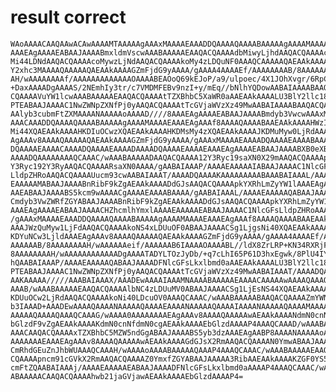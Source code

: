 # result correct

    WAoAAAACAAQAAwACAwAAAAMTAAAAAgAAAxMAAAAEAAADDQAAAAQAAAABAAAAAgAAAAMAAAAE
    AAAEAgAAAAEABAAJAAAABmxldmVscwAAABAAAAAEAAQACQAAAAdbMiwyLjhdAAQACQAAAAco
    Mi44LDNdAAQACQAAAAcoMywzLjNdAAQACQAAAAkoMy4zLDQuNF0AAAQCAAAAAQAEAAkAAAAF
    Y2xhc3MAAAAQAAAAAQAEAAkAAAAGZmFjdG9yAAAA/gAAAA4AAAAEf/AAAAAAAAB/8AAAAAAA
    AH/wAAAAAAAAf/AAAAAAAAAAAAAOAAAABEAOoQ69kEJoP/a9/ulpoec/4X1JOhXvgr/6RpCW
    +DaxAAAADgAAAAS/2NEmhIy3tr/c7VMDMFEBv9nzI+y/mEq//bNlhYQDowAABAIAAAABAAQA
    CQAAAAVuYW1lcwAAABAAAAAEAAQACQAAAAtTZXBhbC5XaWR0aAAEAAkAAAALU3BlY2llc18+
    PTEABAAJAAAAC1NwZWNpZXNfPj0yAAQACQAAAAtTcGVjaWVzXz49MwAABAIAAAABAAQACQAA
    AAlyb3cubmFtZXMAAAANAAAAAoAAAAD////8AAAEAgAAAAEABAAJAAAABmdyb3VwcwAAAxMA
    AAACAAADDQAAAAQAAAABAAAAAgAAAAMAAAAEAAAEAgAAAf8AAAAQAAAABAAEAAkAAAAHWzIs
    Mi44XQAEAAkAAAAHKDIuOCwzXQAEAAkAAAAHKDMsMy4zXQAEAAkAAAAJKDMuMyw0LjRdAAAE
    AgAAAv8AAAAQAAAAAQAEAAkAAAAGZmFjdG9yAAAA/gAAAxMAAAAEAAAADQAAAAEAAAABAAAA
    DQAAAAEAAAACAAAADQAAAAEAAAADAAAADQAAAAEAAAAEAAAEAgAAAAEABAAJAAAABXB0eXBl
    AAAADQAAAAAAAAQCAAAC/wAAABAAAAADAAQACQAAAA12Y3Ryc19saXN0X29mAAQACQAAAAp2
    Y3Ryc192Y3RyAAQACQAAAARsaXN0AAAA/gAABAIAAAP/AAAAEAAAAAIABAAJAAAAC1NlcGFs
    LldpZHRoAAQACQAAAAUucm93cwAABAIAAAT/AAAADQAAAAKAAAAAAAAABAAABAIAAAL/AAAA
    EAAAAAMABAAJAAAABnRibF9kZgAEAAkAAAADdGJsAAQACQAAAApkYXRhLmZyYW1lAAAEAgAA
    AAEABAAJAAAABS5kcm9wAAAACgAAAAEAAAABAAAA/gAABAIAAAL/AAAAEAAAAAQABAAJAAAA
    Cmdyb3VwZWRfZGYABAAJAAAABnRibF9kZgAEAAkAAAADdGJsAAQACQAAAApkYXRhLmZyYW1l
    AAAEAgAAAAEABAAJAAAACHZhcmlhYmxlAAAAEAAAAAEABAAJAAAAC1NlcGFsLldpZHRoAAAA
    /gAAAxMAAAAEAAADDQAAAAQAAAABAAAAAgAAAAMAAAAEAAAEAgAAAf8AAAAQAAAABAAEAAkA
    AAAJWzQuMyw1LjFdAAQACQAAAAkoNS4xLDUuOF0ABAAJAAAACSg1LjgsNi40XQAEAAkAAAAJ
    KDYuNCw3LjldAAAEAgAAAv8AAAAQAAAAAQAEAAkAAAAGZmFjdG9yAAAA/gAAAA4AAAAEf/AA
    AAAAAAB/8AAAAAAAAH/wAAAAAAeif/AAAAAAB6IAAAAOAAAABL//ldX8ZrLRP+KN34RXRjF/
    8AAAAAAAAH/wAAAAAAAAAAAADgAAAATADYLTOzJyDb/+q7cLhI65P61D3hxEgwk/8PlU4IYv
    hQAABAIAAAP/AAAAEAAAAAQABAAJAAAADFNlcGFsLkxlbmd0aAAEAAkAAAALU3BlY2llc18+
    PTEABAAJAAAAC1NwZWNpZXNfPj0yAAQACQAAAAtTcGVjaWVzXz49MwAABAIAAAT/AAAADQAA
    AAKAAAAA/////AAABAIAAAX/AAADEwAAAAIAAAMNAAAABAAAAAEAAAACAAAAAwAAAAQAAAQC
    AAAB/wAAABAAAAAEAAQACQAAAAlbNC4zLDUuMV0ABAAJAAAACSg1LjEsNS44XQAEAAkAAAAJ
    KDUuOCw2LjRdAAQACQAAAAkoNi40LDcuOV0AAAQCAAAC/wAAABAAAAABAAQACQAAAAZmYWN0
    b3IAAAD+AAADEwAAAAQAAAANAAAAAQAAAAEAAAANAAAAAQAAAAIAAAANAAAAAQAAAAMAAAAN
    AAAAAQAAAAQAAAQCAAAG/wAAAA0AAAAAAAAEAgAAAv8AAAAQAAAAAwAEAAkAAAANdmN0cnNf
    bGlzdF9vZgAEAAkAAAAKdmN0cnNfdmN0cgAEAAkAAAAEbGlzdAAAAP4AAAQCAAAD/wAAABAA
    AAACAAQACQAAAAxTZXBhbC5MZW5ndGgABAAJAAAABS5yb3dzAAAEAgAABP8AAAANAAAAAoAA
    AAAAAAAEAAAEAgAAAv8AAAAQAAAAAwAEAAkAAAAGdGJsX2RmAAQACQAAAAN0YmwABAAJAAAA
    CmRhdGEuZnJhbWUAAAQCAAAH/wAAAAoAAAABAAAAAQAAAP4AAAQCAAAC/wAAABAAAAAEAAQA
    CQAAAApncm91cGVkX2RmAAQACQAAAAZ0YmxfZGYABAAJAAAAA3RibAAEAAkAAAAKZGF0YS5m
    cmFtZQAABAIAAAj/AAAAEAAAAAEABAAJAAAADFNlcGFsLkxlbmd0aAAAAP4AAAQCAAAC/wAA
    ABAAAAACAAQACQAAAAhwb21jaGVjawAEAAkAAAAEbGlzdAAAAP4=

